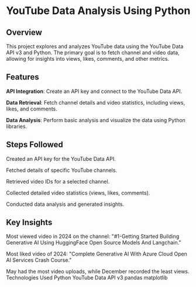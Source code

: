 # YouTube Data Analysis Using Python
## Overview
This project explores and analyzes YouTube data using the YouTube Data API v3 and Python. The primary goal is to fetch channel and video data, allowing for insights into views, likes, comments, and other metrics.

## Features
**API Integration**: Create an API key and connect to the YouTube Data API.

**Data Retrieval**: Fetch channel details and video statistics, including views, likes, and comments.

**Data Analysis**: Perform basic analysis and visualize the data using Python libraries.

## Steps Followed
Created an API key for the YouTube Data API.

Fetched details of specific YouTube channels.

Retrieved video IDs for a selected channel.

Collected detailed video statistics (views, likes, comments).

Conducted data analysis and generated insights.

## Key Insights
Most viewed video in 2024 on the channel: "#1-Getting Started Building Generative AI Using HuggingFace Open Source Models And Langchain."

Most liked video of 2024: "Complete Generative AI With Azure Cloud Open AI Services Crash Course."

May had the most video uploads, while December recorded the least views.
Technologies Used
Python
YouTube Data API v3
pandas
matplotlib

